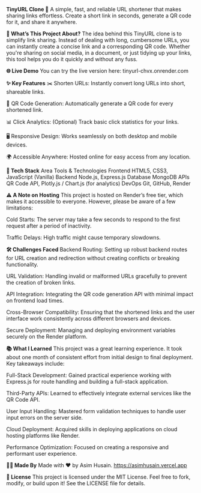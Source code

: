 **TinyURL Clone 🔗**
A simple, fast, and reliable URL shortener that makes sharing links effortless. Create a short link in seconds, generate a QR code for it, and share it anywhere.

**📌 What’s This Project About?**
The idea behind this TinyURL clone is to simplify link sharing. Instead of dealing with long, cumbersome URLs, you can instantly create a concise link and a corresponding QR code. Whether you're sharing on social media, in a document, or just tidying up your links, this tool helps you do it quickly and without any fuss.

**🌐 Live Demo**
You can try the live version here:
tinyurl-chvx.onrender.com

**✨ Key Features**
✂️ Shorten URLs: Instantly convert long URLs into short, shareable links.

📱 QR Code Generation: Automatically generate a QR code for every shortened link.

📊 Click Analytics: (Optional) Track basic click statistics for your links.

🖥️ Responsive Design: Works seamlessly on both desktop and mobile devices.

🌍 Accessible Anywhere: Hosted online for easy access from any location.

**📡 Tech Stack**
Area	Tools & Technologies
Frontend	HTML5, CSS3, JavaScript (Vanilla)
Backend	Node.js, Express.js
Database	MongoDB
APIs	QR Code API, Plotly.js / Chart.js (for analytics)
DevOps	Git, GitHub, Render

**⚠️ A Note on Hosting**
This project is hosted on Render’s free tier, which makes it accessible to everyone. However, please be aware of a few limitations:

Cold Starts: The server may take a few seconds to respond to the first request after a period of inactivity.

Traffic Delays: High traffic might cause temporary slowdowns.

**🛠️ Challenges Faced**
Backend Routing: Setting up robust backend routes for URL creation and redirection without creating conflicts or breaking functionality.

URL Validation: Handling invalid or malformed URLs gracefully to prevent the creation of broken links.

API Integration: Integrating the QR code generation API with minimal impact on frontend load times.

Cross-Browser Compatibility: Ensuring that the shortened links and the user interface work consistently across different browsers and devices.

Secure Deployment: Managing and deploying environment variables securely on the Render platform.

**📚 What I Learned**
This project was a great learning experience. It took about one month of consistent effort from initial design to final deployment. Key takeaways include:

Full-Stack Development: Gained practical experience working with Express.js for route handling and building a full-stack application.

Third-Party APIs: Learned to effectively integrate external services like the QR Code API.

User Input Handling: Mastered form validation techniques to handle user input errors on the server side.

Cloud Deployment: Acquired skills in deploying applications on cloud hosting platforms like Render.

Performance Optimization: Focused on creating a responsive and performant user experience.

**👨‍💻 Made By**
Made with ❤️ by Asim Husain. https://asimhusain.vercel.app

**📄 License**
This project is licensed under the MIT License. Feel free to fork, modify, or build upon it! See the LICENSE file for details.
